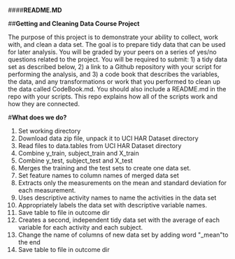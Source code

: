 ####**README.MD**

##**Getting and Cleaning Data Course Project**

The purpose of this project is to demonstrate your ability to collect, work with, and clean a data set. The goal is to prepare tidy data that can be used for later analysis. You will be graded by your peers on a series of yes/no questions related to the project. You will be required to submit: 1) a tidy data set as described below, 2) a link to a Github repository with your script for performing the analysis, and 3) a code book that describes the variables, the data, and any transformations or work that you performed to clean up the data called CodeBook.md. You should also include a README.md in the repo with your scripts. This repo explains how all of the scripts work and how they are connected.


#**What does we do?**

1. Set working directory
2. Download data zip file, unpack it to UCI HAR Dataset directory
3. Read files to data.tables from UCI HAR Dataset directory
4. Combine y_train, subject_train and X_train
5. Combine y_test, subject_test and X_test
6. Merges the training and the test sets to create one data set.
7. Set feature names to column names of merged data set
8. Extracts only the measurements on the mean and standard deviation for each measurement.
9. Uses descriptive activity names to name the activities in the data set
10. Appropriately labels the data set with descriptive variable names.
11. Save table to file in outcome dir
12. Creates a second, independent tidy data set with the average of each variable for each           activity and each subject.
13. Change the name of columns of new data set by adding word "_mean"to the end
14. Save table to file in outcome dir

